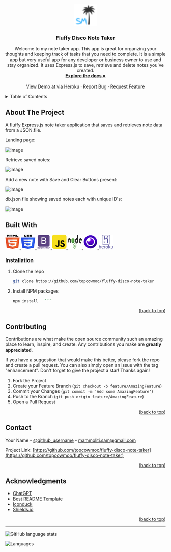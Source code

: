 <br />
<div align="center">
  <a href="https://github.com/topcowmoo/fluffy-disco-note-taker">
    <img src="./public/assets/images/favicon-32x32.png" alt="Logo" width="70" height="70">
  </a>

<h3 align="center">Fluffy Disco Note Taker</h3>

  <p align="center">
    Welcome to my note taker app. This app is great for organzing your thoughts and keeping track of tasks that you need to complete. It is a simple app but very useful app for any developer or business owner to use and stay organized. It uses Express.js to save, retrieve and delete notes you've created.
    <br />
    <a href="https://github.com/topcowmoo/fluffy-disco-note-taker"><strong>Explore the docs »</strong></a>
    <br />
    <br />
    <a href="https://pacific-basin-11264-4d339f96ea1b.herokuapp.com/">View Demo at via Heroku</a>
    ·
    <a href="https://github.com/topcowmoo/fluffy-disco-note-taker/issues">Report Bug</a>
    ·
    <a href="https://github.com/topcowmoo/fluffy-disco-note-taker/issues">Request Feature</a>
  </p>
</div>

<!-- TABLE OF CONTENTS -->
<details>
  <summary>Table of Contents</summary>
  <ol>
    <li>
      <a href="#about-the-project">About The Project</a>
      <ul>
        <li><a href="#built-with">Built With</a></li>
      </ul>
    </li>
        <li><a href="#installation">Installation</a></li>
      </ul>
    </li>
    <li><a href="#contributing">Contributing</a></li>
    <li><a href="#contact">Contact</a></li>
    <li><a href="#acknowledgments">Acknowledgments</a></li>
  </ol>
</details>

<!-- ABOUT THE PROJECT -->

## About The Project

A fluffy Express.js note taker application that saves and retrieves note data from a JSON.file.

Landing page:

![image](https://github.com/topcowmoo/fluffy-disco-note-taker/assets/149528212/710c02b8-5ca9-414b-be6c-df19fb7b6118)

Retrieve saved notes:

![image](https://github.com/topcowmoo/fluffy-disco-note-taker/assets/149528212/08364672-5017-4f93-bcab-81572fa2fc77)

Add a new note with Save and Clear Buttons present:

![image](https://github.com/topcowmoo/fluffy-disco-note-taker/assets/149528212/fd3ba555-1aeb-4db3-961b-93d9649a6dfa)

db.json file showing saved notes each with unique ID's:

![image](https://github.com/topcowmoo/fluffy-disco-note-taker/assets/149528212/719a7feb-9c5d-469e-ab02-8ad5a3542018)

## Built With

<a href="HTML-url">
  <img src="./public/assets/images/html-5.png" alt="Alt text" width="45" height="45">
  <img src="./public/assets/images/css-3.png" alt="Alt text" width="45" height="45">
  <img src="./public/assets/images/bootstrap-plain-wordmark.png" alt="Alt text" width="45" height="45">
  <img src="./public/assets/images/javascript.png" alt="Alt text" width="45" height="45">
  <img src="/./public/assets/images/nodejs.png" alt="Alt text" width="45" height="45">
  <img src="./public/assets/images/apps-insomnia.png" alt="Alt text" width="45" height="45">
  <img src="./public/assets/images/heroku-original-wordmark.png" alt="Alt text" width="45" height="45">
</a>

### Installation

1. Clone the repo
   ```sh
   git clone https://github.com/topcowmoo/fluffy-disco-note-taker
   ```
2. Install NPM packages
   ````sh
   npm install   ```
   ````

<p align="right">(<a href="#readme-top">back to top</a>)</p>

<!-- CONTRIBUTING -->

## Contributing

Contributions are what make the open source community such an amazing place to learn, inspire, and create. Any contributions you make are **greatly appreciated**.

If you have a suggestion that would make this better, please fork the repo and create a pull request. You can also simply open an issue with the tag "enhancement".
Don't forget to give the project a star! Thanks again!

1. Fork the Project
2. Create your Feature Branch (`git checkout -b feature/AmazingFeature`)
3. Commit your Changes (`git commit -m 'Add some AmazingFeature'`)
4. Push to the Branch (`git push origin feature/AmazingFeature`)
5. Open a Pull Request

<p align="right">(<a href="#readme-top">back to top</a>)</p>

<!-- CONTACT -->

## Contact

Your Name - [@github_username](https://github.com/topcowmoo) - mammoliti.sam@gmail.com

Project Link: [https://github.com/topcowmoo/fluffy-disco-note-taker](https://github.com/topcowmoo/fluffy-disco-note-taker)

<p align="right">(<a href="#readme-top">back to top</a>)</p>

<!-- ACKNOWLEDGMENTS -->

## Acknowledgments

- [ChatGPT](https://chat.openai.com/)
- [Best README Template](https://github.com/othneildrew/Best-README-Template)
- [Iconduck](https://iconduck.com/)
- [Shields.io](https://shields.io/)

<p align="right">(<a href="#readme-top">back to top</a>)</p>

---

![GitHub language stats](https://img.shields.io/github/languages/top/topcowmoo/fluffy-disco-note-taker)

![Languages](https://img.shields.io/github/languages/count/topcowmoo/fluffy-disco-note-taker)
